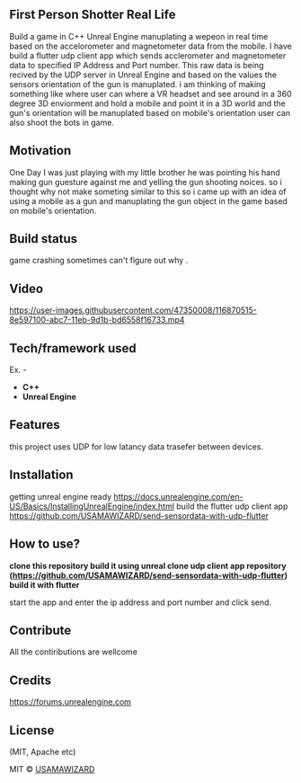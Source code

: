 ## First Person Shotter Real Life
Build a game in  C++ Unreal Engine manuplating a wepeon in real time based on the accelorometer and magnetometer data from the mobile.
I have build a flutter udp client app which sends acclerometer and magnetometer data to specified IP Address and Port number.
This raw data is being recived by the UDP server in Unreal Engine and based on the values the sensors orientation of the gun is manuplated.
i am thinking of making something like where user can where a VR headset and see around in a 360 degree 3D enviorment and hold a mobile and point it in a 3D world and the gun's orientation will be manuplated based on mobile's orientation user can also shoot the bots in game.

## Motivation
One Day I was just playing with my little brother he was pointing his hand making  gun guesture against me and yelling the gun shooting noices.
so i thought why not make someting similar to this so i came up with an idea  of  using a mobile as a gun and manuplating the gun object in the game based on mobile's orientation.


## Build status
game crashing sometimes can't figure out why .


## Video


https://user-images.githubusercontent.com/47350008/116870515-8e597100-abc7-11eb-9d1b-bd6558f16733.mp4


## Tech/framework used
Ex. -
<ul>
<li><b>C++</b></li>
<li><b>Unreal Engine</b></li>
</ul>

## Features
this project uses UDP for low latancy data trasefer between devices.



## Installation
getting unreal engine ready https://docs.unrealengine.com/en-US/Basics/InstallingUnrealEngine/index.html
build the flutter udp client app https://github.com/USAMAWIZARD/send-sensordata-with-udp-flutter 


## How to use?

<b>clone this repository build it using unreal </b>
<b>clone udp client app repository (https://github.com/USAMAWIZARD/send-sensordata-with-udp-flutter)  build it with flutter </b>

start the app and enter the ip address and port number and click send.


## Contribute

All the contiributions are wellcome

## Credits
https://forums.unrealengine.com


## License
(MIT, Apache etc)

MIT © [USAMAWIZARD]()
